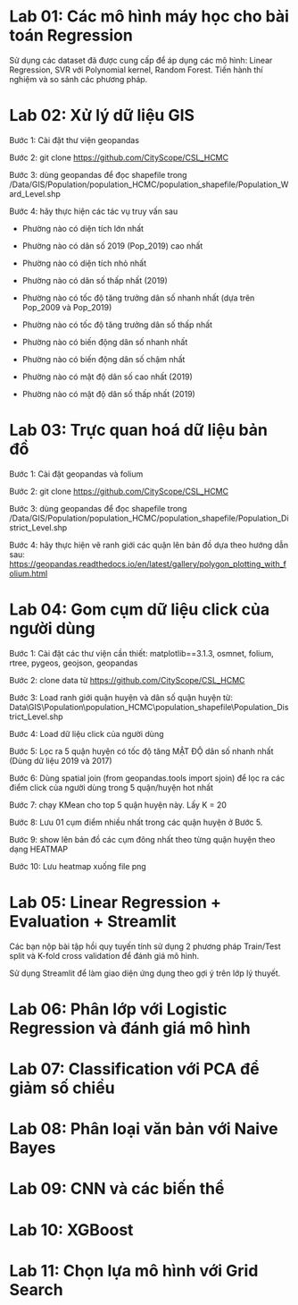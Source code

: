 # Lab 01: Các mô hình máy học cho bài toán Regression

Sử dụng các dataset đã được cung cấp để áp dụng các mô hình: Linear Regression, SVR với Polynomial kernel, Random Forest. Tiến hành thí nghiệm và so sánh các phương pháp.

# Lab 02: Xử lý dữ liệu GIS

Bước 1: Cài đặt thư viện geopandas

Bước 2: git clone https://github.com/CityScope/CSL_HCMC

Bước 3: dùng geopandas để đọc shapefile trong /Data/GIS/Population/population_HCMC/population_shapefile/Population_Ward_Level.shp

Bước 4: hãy thực hiện các tác vụ truy vấn sau

- Phường nào có diện tích lớn nhất

- Phường nào có dân số 2019 (Pop_2019) cao nhất

- Phường nào có diện tích nhỏ nhất

- Phường nào có dân số thấp nhất (2019)
- Phường nào có tốc độ tăng trưởng dân số nhanh nhất (dựa trên Pop_2009 và Pop_2019)

- Phường nào có tốc độ tăng trưởng dân số thấp nhất

- Phường nào có biến động dân số nhanh nhất

- Phường nào có biến động dân số chậm nhất

- Phường nào có mật độ dân số cao nhất (2019)

- Phường nào có mật độ dân số thấp nhất (2019)

# Lab 03: Trực quan hoá dữ liệu bản đồ

Bước 1: Cài đặt geopandas và folium

Bước 2: git clone https://github.com/CityScope/CSL_HCMC

Bước 3: dùng geopandas để đọc shapefile trong /Data/GIS/Population/population_HCMC/population_shapefile/Population_District_Level.shp

Bước 4: hãy thực hiện vẽ ranh giới các quận lên bản đồ dựa theo hướng dẫn sau:
https://geopandas.readthedocs.io/en/latest/gallery/polygon_plotting_with_folium.html

# Lab 04: Gom cụm dữ liệu click của người dùng

Bước 1: Cài đặt các thư viện cần thiết: matplotlib==3.1.3, osmnet, folium, rtree, pygeos, geojson, geopandas

Bước 2: clone data từ https://github.com/CityScope/CSL_HCMC

Bước 3: Load ranh giới quận huyện và dân số quận huyện từ: Data\GIS\Population\population_HCMC\population_shapefile\Population_District_Level.shp

Bước 4: Load dữ liệu click của người dùng

Bước 5: Lọc ra 5 quận huyện có tốc độ tăng MẬT ĐỘ dân số nhanh nhất (Dùng dữ liệu 2019  và 2017)

Bước 6: Dùng spatial join (from geopandas.tools import sjoin) để lọc ra các điểm click của người dùng trong 5 quận/huyện hot nhất

Bước 7: chạy KMean cho top 5 quận huyện này. Lấy K = 20

Bước 8: Lưu 01 cụm điểm nhiều nhất trong các quận huyện ở Bước 5.

Bước 9: show lên bản đồ các cụm đông nhất theo từng quận huyện theo dạng HEATMAP

Bước 10: Lưu heatmap xuống file png

# Lab 05: Linear Regression + Evaluation + Streamlit

Các bạn nộp bài tập hồi quy tuyến tính sử dụng 2 phương pháp Train/Test split và K-fold cross validation để đánh giá mô hình.

Sử dụng Streamlit để làm giao diện ứng dụng theo gợi ý trên lớp lý thuyết.

# Lab 06: Phân lớp với Logistic Regression và đánh giá mô hình

# Lab 07: Classification với PCA để giảm số chiều

# Lab 08: Phân loại văn bản với Naive Bayes

# Lab 09: CNN và các biến thể

# Lab 10:  XGBoost

# Lab 11: Chọn lựa mô hình với Grid Search


